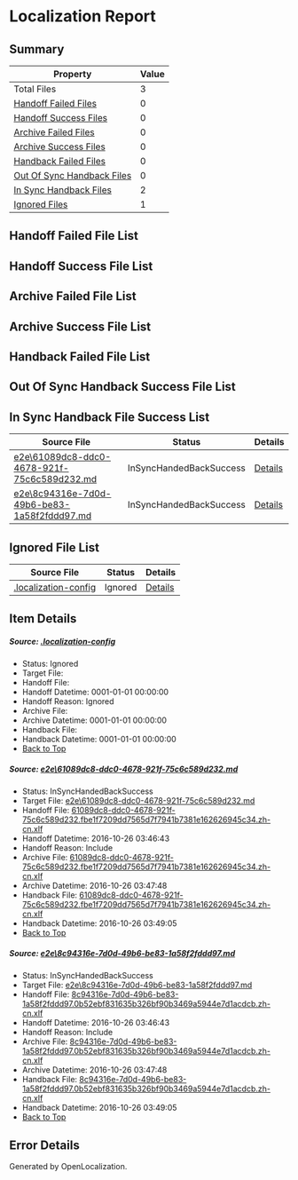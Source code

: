 # <a name='report-top'></a> Localization Report

## Summary
 Property | Value 
 -------- | ----- 
 Total Files | 3
[ Handoff Failed Files ](#handoff-failed-list)| 0
[ Handoff Success Files ](#handoff-success-list)| 0
[ Archive Failed Files ](#archive-failed-list)| 0
[ Archive Success Files ](#archive-success-list)| 0
[ Handback Failed Files ](#handback-failed-list)| 0
[ Out Of Sync Handback Files ](#outofsync-handback-success-list)| 0
[ In Sync Handback Files ](#insync-handback-success-list)| 2
[ Ignored Files ](#ignored-list)| 1

## <a name='handoff-failed-list'></a> Handoff Failed File List

## <a name='handoff-success-list'></a> Handoff Success File List

## <a name='archive-failed-list'></a> Archive Failed File List

## <a name='archive-success-list'></a> Archive Success File List

## <a name='handback-failed-list'></a> Handback Failed File List

## <a name='outofsync-handback-success-list'></a> Out Of Sync Handback Success File List

## <a name='insync-handback-success-list'></a> In Sync Handback File Success List
 Source File | Status | Details 
 ----------- | ------ | ------- 
 [e2e\61089dc8-ddc0-4678-921f-75c6c589d232.md](https://github.com/OpenLocalizationTestOrg/ol-test0/blob/95221137341938d6e7c54c113959699db83d14b9/e2e/61089dc8-ddc0-4678-921f-75c6c589d232.md) | InSyncHandedBackSuccess | [Details](#96e18f4343890002ad39c110b7b4d96284d540e31)
 [e2e\8c94316e-7d0d-49b6-be83-1a58f2fddd97.md](https://github.com/OpenLocalizationTestOrg/ol-test0/blob/95221137341938d6e7c54c113959699db83d14b9/e2e/8c94316e-7d0d-49b6-be83-1a58f2fddd97.md) | InSyncHandedBackSuccess | [Details](#0cceb777f2da269c038079184117a009885f39902)

## <a name='ignored-list'></a> Ignored File List
 Source File | Status | Details 
 ----------- | ------ | ------- 
 [.localization-config](https://github.com/OpenLocalizationTestOrg/ol-test0/blob/95221137341938d6e7c54c113959699db83d14b9/.localization-config) | Ignored | [Details](#c268a05ecaa7ec85942ed632c29928ee5bd6da8d0)

## Item Details
##### <a name='c268a05ecaa7ec85942ed632c29928ee5bd6da8d0'></a> Source: [.localization-config](https://github.com/OpenLocalizationTestOrg/ol-test0/blob/95221137341938d6e7c54c113959699db83d14b9/.localization-config)
* Status: Ignored
* Target File: 
* Handoff File: 
* Handoff Datetime: 0001-01-01 00:00:00
* Handoff Reason: Ignored
* Archive File: 
* Archive Datetime: 0001-01-01 00:00:00
* Handback File: 
* Handback Datetime: 0001-01-01 00:00:00
* [Back to Top](#report-top)

##### <a name='96e18f4343890002ad39c110b7b4d96284d540e31'></a> Source: [e2e\61089dc8-ddc0-4678-921f-75c6c589d232.md](https://github.com/OpenLocalizationTestOrg/ol-test0/blob/95221137341938d6e7c54c113959699db83d14b9/e2e/61089dc8-ddc0-4678-921f-75c6c589d232.md)
* Status: InSyncHandedBackSuccess
* Target File: [e2e\61089dc8-ddc0-4678-921f-75c6c589d232.md](https://github.com/OpenLocalizationTestOrg/ol-test0-zhcn/blob/39c3bbfbe2eb5a1c523c2f6b520c2df9c1631ee7/e2e/61089dc8-ddc0-4678-921f-75c6c589d232.md)
* Handoff File: [61089dc8-ddc0-4678-921f-75c6c589d232.fbe1f7209dd7565d7f7941b7381e162626945c34.zh-cn.xlf](https://github.com/OpenLocalizationTestOrg/ol-test0-handoff/blob/0972452ff2f92df1bfb9bb5628052cb174ee8e1b/ol-handoff/OpenLocalizationTestOrg/ol-test0-zhcn/shujia/ht/61089dc8-ddc0-4678-921f-75c6c589d232.fbe1f7209dd7565d7f7941b7381e162626945c34.zh-cn.xlf)
* Handoff Datetime: 2016-10-26 03:46:43
* Handoff Reason: Include
* Archive File: [61089dc8-ddc0-4678-921f-75c6c589d232.fbe1f7209dd7565d7f7941b7381e162626945c34.zh-cn.xlf](https://github.com/OpenLocalizationTestOrg/ol-test0-handoff/blob/2bb1e8e4fe946c606ad5b5eb1faf834a8f790917/ol-archive/OpenLocalizationTestOrg/ol-test0-zhcn/shujia/ht/61089dc8-ddc0-4678-921f-75c6c589d232.fbe1f7209dd7565d7f7941b7381e162626945c34.zh-cn.xlf)
* Archive Datetime: 2016-10-26 03:47:48
* Handback File: [61089dc8-ddc0-4678-921f-75c6c589d232.fbe1f7209dd7565d7f7941b7381e162626945c34.zh-cn.xlf](https://github.com/OpenLocalizationTestOrg/ol-test0-handback/blob/804538b1d0da3c4547b38a9ab6cb4e995c0450d0/ol-handback/OpenLocalizationTestOrg/ol-test0-zhcn/shujia/ht/61089dc8-ddc0-4678-921f-75c6c589d232.fbe1f7209dd7565d7f7941b7381e162626945c34.zh-cn.xlf)
* Handback Datetime: 2016-10-26 03:49:05
* [Back to Top](#report-top)

##### <a name='0cceb777f2da269c038079184117a009885f39902'></a> Source: [e2e\8c94316e-7d0d-49b6-be83-1a58f2fddd97.md](https://github.com/OpenLocalizationTestOrg/ol-test0/blob/95221137341938d6e7c54c113959699db83d14b9/e2e/8c94316e-7d0d-49b6-be83-1a58f2fddd97.md)
* Status: InSyncHandedBackSuccess
* Target File: [e2e\8c94316e-7d0d-49b6-be83-1a58f2fddd97.md](https://github.com/OpenLocalizationTestOrg/ol-test0-zhcn/blob/39c3bbfbe2eb5a1c523c2f6b520c2df9c1631ee7/e2e/8c94316e-7d0d-49b6-be83-1a58f2fddd97.md)
* Handoff File: [8c94316e-7d0d-49b6-be83-1a58f2fddd97.0b52ebf831635b326bf90b3469a5944e7d1acdcb.zh-cn.xlf](https://github.com/OpenLocalizationTestOrg/ol-test0-handoff/blob/0972452ff2f92df1bfb9bb5628052cb174ee8e1b/ol-handoff/OpenLocalizationTestOrg/ol-test0-zhcn/shujia/ht/8c94316e-7d0d-49b6-be83-1a58f2fddd97.0b52ebf831635b326bf90b3469a5944e7d1acdcb.zh-cn.xlf)
* Handoff Datetime: 2016-10-26 03:46:43
* Handoff Reason: Include
* Archive File: [8c94316e-7d0d-49b6-be83-1a58f2fddd97.0b52ebf831635b326bf90b3469a5944e7d1acdcb.zh-cn.xlf](https://github.com/OpenLocalizationTestOrg/ol-test0-handoff/blob/2bb1e8e4fe946c606ad5b5eb1faf834a8f790917/ol-archive/OpenLocalizationTestOrg/ol-test0-zhcn/shujia/ht/8c94316e-7d0d-49b6-be83-1a58f2fddd97.0b52ebf831635b326bf90b3469a5944e7d1acdcb.zh-cn.xlf)
* Archive Datetime: 2016-10-26 03:47:48
* Handback File: [8c94316e-7d0d-49b6-be83-1a58f2fddd97.0b52ebf831635b326bf90b3469a5944e7d1acdcb.zh-cn.xlf](https://github.com/OpenLocalizationTestOrg/ol-test0-handback/blob/804538b1d0da3c4547b38a9ab6cb4e995c0450d0/ol-handback/OpenLocalizationTestOrg/ol-test0-zhcn/shujia/ht/8c94316e-7d0d-49b6-be83-1a58f2fddd97.0b52ebf831635b326bf90b3469a5944e7d1acdcb.zh-cn.xlf)
* Handback Datetime: 2016-10-26 03:49:05
* [Back to Top](#report-top)


## Error Details

Generated by OpenLocalization.

